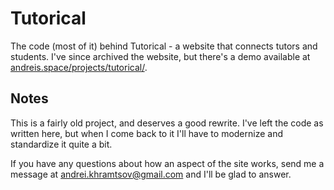 # Tutorical
The code (most of it) behind Tutorical - a website that connects tutors and students. I've since archived the website, but there's a demo available at [andreis.space/projects/tutorical/](http://andreis.space/projects/tutorical/).

## Notes
This is a fairly old project, and deserves a good rewrite. I've left the code as written here, but when I come back to it I'll have to modernize and standardize it quite a bit.

If you have any questions about how an aspect of the site works, send me a message at [andrei.khramtsov@gmail.com](mailto:andrei.khramtsov@gmail.com) and I'll be glad to answer.